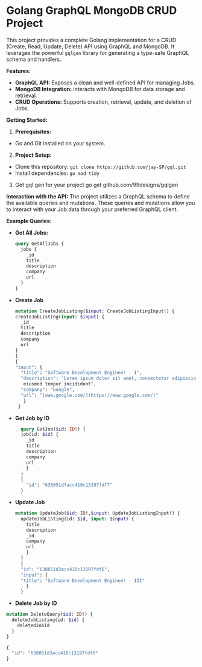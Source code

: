 # Golang GraphQL MongoDB CRUD Project

This project provides a complete Golang implementation for a CRUD (Create, Read, Update, Delete) API using GraphQL and MongoDB. It leverages the powerful `gqlgen` library for generating a type-safe GraphQL schema and handlers.

**Features:**

* **GraphQL API:** Exposes a clean and well-defined API for managing Jobs.
* **MongoDB Integration:** interacts with MongoDB for data storage and retrieval.
* **CRUD Operations:** Supports creation, retrieval, update, and deletion of Jobs.

**Getting Started:**

1. **Prerequisites:**
  - Go and Git installed on your system.
2. **Project Setup:**
  - Clone this repository: `git clone https://github.com/jay-SP/gql.git`
  - Install dependencies: `go mod tidy`
3. Get gql gen for your project go get github.com/99designs/gqlgen

**Interaction with the API:**
The project utilizes a GraphQL schema to define the available queries and mutations. These queries and mutations allow you to interact with your Job data through your preferred GraphQL client.

**Example Queries:**

- **Get All Jobs:**
  ```graphql
  query GetAllJobs {
    jobs {
      _id
      title
      description
      company
      url
    }
  }

- **Create Job**
  ```graphql
  mutation CreateJobListing($input: CreateJobListingInput!) {
  createJobListing(input: $input) {
    _id
    title
    description
    company
    url
  }
  }
  {
  "input": {
    "title": "Software Development Engineer - I",
    "description": "Lorem ipsum dolor sit amet, consectetur adipiscing elit, sed do   
     eiusmod tempor incididunt",
    "company": "Google",
    "url": "[www.google.com/](https://www.google.com/)"  
     }
   }

- **Get Job by ID**
  ```graphql
    query GetJob($id: ID!) {
    job(id: $id) {
      _id
      title
      description
      company
      url
      }
    }
    {
      "id": "638051d7acc418c13197fdf7"
    }

- **Update Job**
  ```graphql
  mutation UpdateJob($id: ID!,$input: UpdateJobListingInput!) {
    updateJobListing(id: $id, input: $input) {
      title
      description
      _id
      company
      url
      }
    }
    {
    "id": "638051d3acc418c13197fdf6",
    "input": {
    "title": "Software Development Engineer - III"
      }
    }  

- **Delete Job by ID**
```graphql
mutation DeleteQuery($id: ID!) {
  deleteJobListing(id: $id) {
    deletedJobId
  }
}

{
  "id": "638051d3acc418c13197fdf6"
}
